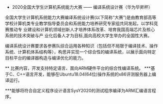 * 2020全国大学生计算机系统能力大赛 —— 编译系统设计赛（华为毕昇杯）

全国大学生计算机系统能力大赛编译系统设计赛(以下简称“大赛”)是由教育部高等 学校计算机类专业教学指导委员会和系统能力培养研究专家组共同发起，以学科竞赛推动专 业建设和计算机领域创新人才培养体系改革、培育我国高端芯片及核心系统的技术突破与产 业化后备人才为目标,面向高校大学生举办的全国性大赛。


编译系统设计赛要求各参赛队综合运用各种知识（包括但不局限于编译技术、操作系统、计算机体系结构等），构思并实现一个综合性的编译系统，以展示面向特定目标平台的编译器构造与编译优化的能力。

** 比赛内容，开发支持特定语言、面向ARM硬件平台的综合性编译系统。
***基于C、C++语言开发，能够在Ubuntu18.04(64位)操作系统的x86评测服务器上编译运行。

***能够将符合自定义程序设计语言SysY2020的测试程序编译为ARM汇编语言程序。